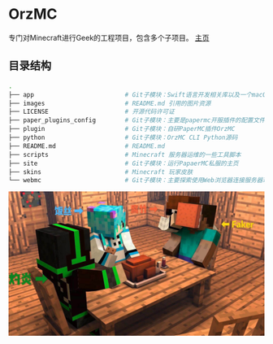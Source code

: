 # OrzMC

专门对Minecraft进行Geek的工程项目，包含多个子项目。
[主页](https://minecraft.jokerhub.cn)

## 目录结构

```bash
.
├── app                         # Git子模块：Swift语言开发相关库以及一个macOS/iOS应用程序
├── images                      # README.md 引用的图片资源
├── LICENSE                     # 开源代码许可证
├── paper_plugins_config        # Git子模块：主要是papermc开服插件的配置文件
├── plugin                      # Git子模块：自研PaperMC插件OrzMC
├── python                      # Git子模块：OrzMC CLI Python源码
├── README.md                   # README.md
├── scripts                     # Minecraft 服务器运维的一些工具脚本
├── site                        # Git子模块：运行PapaerMC私服的主页
├── skins                       # Minecraft 玩家皮肤
└── webmc                       # Git子模块：主要探索使用Web浏览器连接服务器玩耍的可能性
```

![logo](images/server_member.jpg)
